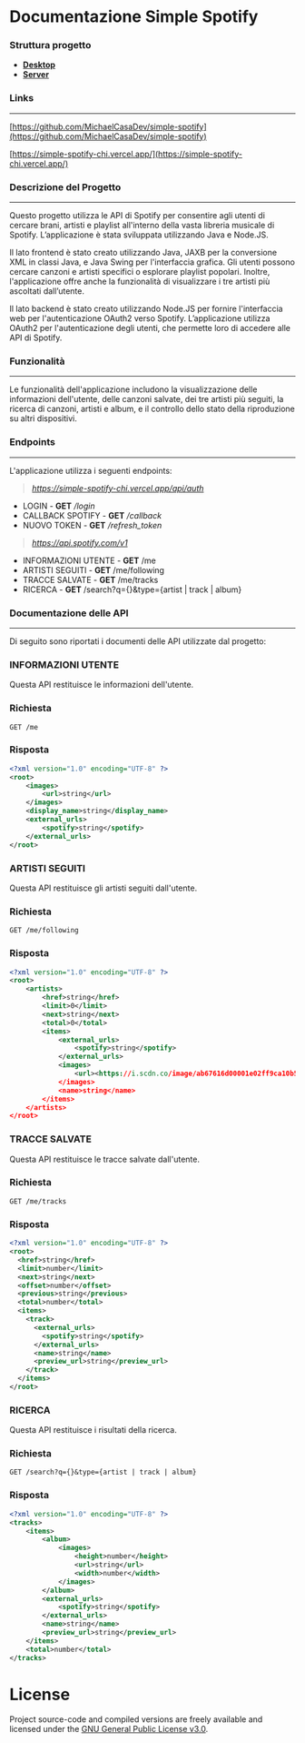 # Documentazione Simple Spotify

### Struttura progetto
- **[Desktop](apps/desktop)**
- **[Server](apps/server)**

### Links

---

[https://github.com/MichaelCasaDev/simple-spotify](https://github.com/MichaelCasaDev/simple-spotify)

[https://simple-spotify-chi.vercel.app/](https://simple-spotify-chi.vercel.app/)

### Descrizione del Progetto

---

Questo progetto utilizza le API di Spotify per consentire agli utenti di cercare brani, artisti e playlist all'interno della vasta libreria musicale di Spotify. L’applicazione è stata sviluppata utilizzando Java e Node.JS.

Il lato frontend è stato creato utilizzando Java, JAXB per la conversione XML in classi Java, e Java Swing per l'interfaccia grafica. Gli utenti possono cercare canzoni e artisti specifici o esplorare playlist popolari. Inoltre, l'applicazione offre anche la funzionalità di visualizzare i tre artisti più ascoltati dall’utente.

Il lato backend è stato creato utilizzando Node.JS per fornire l'interfaccia web per l'autenticazione OAuth2 verso Spotify. L’applicazione utilizza OAuth2 per l'autenticazione degli utenti, che permette loro di accedere alle API di Spotify.

### Funzionalità

---

Le funzionalità dell'applicazione includono la visualizzazione delle informazioni dell'utente, delle canzoni salvate, dei tre artisti più seguiti, la ricerca di canzoni, artisti e album, e il controllo dello stato della riproduzione su altri dispositivi.

### Endpoints

---

L'applicazione utilizza i seguenti endpoints:

> *https://simple-spotify-chi.vercel.app/api/auth*
> 
- LOGIN - **GET** */login*
- CALLBACK SPOTIFY - **GET** */callback*
- NUOVO TOKEN - **GET** */refresh_token*

> *https://api.spotify.com/v1*
> 
- INFORMAZIONI UTENTE - **GET** /me
- ARTISTI SEGUITI - **GET** /me/following
- TRACCE SALVATE - **GET** /me/tracks
- RICERCA - **GET** /search?q={}&type={artist | track | album}

### Documentazione delle API

---

Di seguito sono riportati i documenti delle API utilizzate dal progetto:

### INFORMAZIONI UTENTE

Questa API restituisce le informazioni dell'utente.

### Richiesta

```
GET /me
```

### Risposta

```xml
<?xml version="1.0" encoding="UTF-8" ?>
<root>
	<images>
		<url>string</url>
	</images>
	<display_name>string</display_name>
	<external_urls>
		<spotify>string</spotify>
	</external_urls>
</root>
```

### ARTISTI SEGUITI

Questa API restituisce gli artisti seguiti dall'utente.

### Richiesta

```
GET /me/following
```

### Risposta

```xml
<?xml version="1.0" encoding="UTF-8" ?>
<root>
	<artists>
		<href>string</href>
		<limit>0</limit>
		<next>string</next>
		<total>0</total>
		<items>
			<external_urls>
				<spotify>string</spotify>
			</external_urls>
			<images>
				<url><https://i.scdn.co/image/ab67616d00001e02ff9ca10b55ce82ae553c8228</url>
			</images>
			<name>string</name>
		</items>
	</artists>
</root>
```

### TRACCE SALVATE

Questa API restituisce le tracce salvate dall'utente.

### Richiesta

```
GET /me/tracks
```

### Risposta

```xml
<?xml version="1.0" encoding="UTF-8" ?>
<root>
  <href>string</href>
  <limit>number</limit>
  <next>string</next>
  <offset>number</offset>
  <previous>string</previous>
  <total>number</total>
  <items>
    <track>
      <external_urls>
        <spotify>string</spotify>
      </external_urls>
      <name>string</name>
      <preview_url>string</preview_url>
    </track>
  </items>
</root>
```

### RICERCA

Questa API restituisce i risultati della ricerca.

### Richiesta

```
GET /search?q={}&type={artist | track | album}
```

### Risposta

```xml
<?xml version="1.0" encoding="UTF-8" ?>
<tracks>
	<items>
		<album>
			<images>
				<height>number</height>
				<url>string</url>
				<width>number</width>
			</images>
		</album>
		<external_urls>
			<spotify>string</spotify>
		</external_urls>
		<name>string</name>
		<preview_url>string</preview_url>
	</items>
	<total>number</total>
</tracks>
```

# License
Project source-code and compiled versions are freely available and licensed under the [GNU General Public License v3.0](LICENSE).
